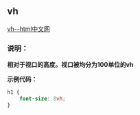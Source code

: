 ## **vh**

[vh--html中文网](https://www.html.cn/book/css/values/length/vh.htm)

### **说明：**

**相对于视口的高度。视口被均分为100单位的vh**

**示例代码：**

```css
h1 {
	font-size: 8vh;
}
```